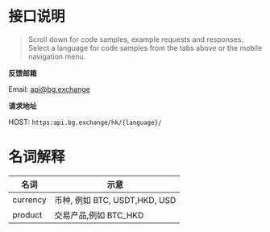 # 接口说明

> Scroll down for code samples, example requests and responses. Select a language for code samples from the tabs above or the mobile navigation menu.

**反馈邮箱**

Email: <a href="mailto:api@bg.exchange">api@bg.exchange</a>

**请求地址**

HOST: `https:api.bg.exchange/hk/{language}/`

# 名词解释
|名词|示意|
|---|---|
|currency|币种, 例如 BTC, USDT,HKD, USD|
|product|交易产品,例如 BTC_HKD|

